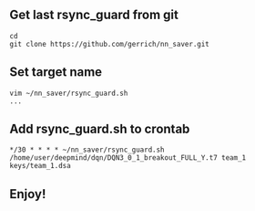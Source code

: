 
## Get last rsync_guard from  git
```
cd
git clone https://github.com/gerrich/nn_saver.git
```

## Set target name
```
vim ~/nn_saver/rsync_guard.sh
...
```

## Add rsync_guard.sh to crontab
```
*/30 * * * * ~/nn_saver/rsync_guard.sh /home/user/deepmind/dqn/DQN3_0_1_breakout_FULL_Y.t7 team_1 keys/team_1.dsa 
```
## Enjoy!


